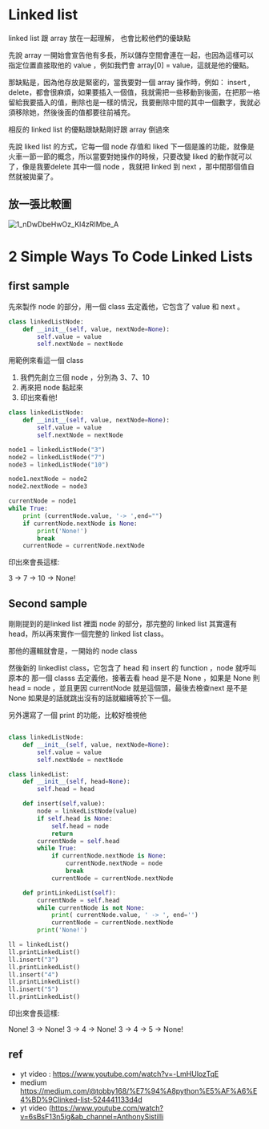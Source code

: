 # Linked list

linked list 跟 array 放在一起理解， 也會比較他們的優缺點

先說 array 一開始會宣告他有多長，所以儲存空間會連在一起，也因為這樣可以指定位置直接取他的 value ，例如我們會 array[0] = value，這就是他的優點。

那缺點是，因為他存放是緊密的，當我要對一個 array 操作時，例如： insert , delete，都會很麻煩，如果要插入一個值，我就需把一些移動到後面，在把那一格留給我要插入的值，刪除也是一樣的情況，我要刪除中間的其中一個數字，我就必須移除她，然後後面的值都要往前補充。

相反的 linked list 的優點跟缺點剛好跟 array 倒過來

先說 liked list 的方式，它每一個 node 存值和 liked 下一個是誰的功能，就像是火車一節一節的概念，所以當要對她操作的時候，只要改變 liked 的動作就可以了，像是我要delete 其中一個 node ，我就把 linked 到 next ，那中間那個值自然就被拋棄了。


## 放一張比較圖

![1_nDwDbeHwOz_Kl4zRIMbe_A](https://user-images.githubusercontent.com/88547312/157837644-2d8d54ee-5254-4053-9a5e-918f9457f233.png)


# 2 Simple Ways To Code Linked Lists



## first sample

先來製作 node 的部分，用一個 class 去定義他，它包含了 value 和 next 。

```python
class linkedListNode:
    def __init__(self, value, nextNode=None):
        self.value = value
        self.nextNode = nextNode

```

用範例來看這一個 class

1. 我們先創立三個 node ，分別為 3、7、10
2. 再來把 node 黏起來
3. 印出來看他!

```python
class linkedListNode:
    def __init__(self, value, nextNode=None):
        self.value = value
        self.nextNode = nextNode

node1 = linkedListNode("3")
node2 = linkedListNode("7")
node3 = linkedListNode("10")

node1.nextNode = node2
node2.nextNode = node3

currentNode = node1
while True:
    print (currentNode.value, '-> ',end="")
    if currentNode.nextNode is None:
        print('None!')
        break
    currentNode = currentNode.nextNode

```

印出來會長這樣:

3 -> 7 -> 10 -> None!

## Second sample

剛剛提到的是linked list 裡面 node 的部分，那完整的 linked list 其實還有 head，所以再來實作一個完整的 linked list class。

那他的邏輯就會是，一開始的 node class

然後新的 linkedlist class，它包含了 head 和 insert 的 function ，node 就呼叫原本的 那一個 classs 去定義他，接著去看 head 是不是 None ，如果是 None 則 head = node ，並且更因 currentNode 就是這個頭，最後去檢查next 是不是 None 如果是的話就跳出沒有的話就繼續等於下一個。

另外還寫了一個 print 的功能，比較好檢視他

```python

class linkedListNode:
	def __init__(self, value, nextNode=None):
		self.value = value
		self.nextNode = nextNode

class linkedList:
	def __init__(self, head=None):
		self.head = head

	def insert(self,value):
		node = linkedListNode(value)
		if self.head is None:
			self.head = node
			return
		currentNode = self.head
		while True:
			if currentNode.nextNode is None:
				currentNode.nextNode = node
				break
			currentNode = currentNode.nextNode

	def printLinkedList(self):
		currentNode = self.head
		while currentNode is not None:
			print( currentNode.value, ' -> ', end='')
			currentNode = currentNode.nextNode
		print('None!')

ll = linkedList()
ll.printLinkedList()
ll.insert("3")
ll.printLinkedList()
ll.insert("4")
ll.printLinkedList()
ll.insert("5")
ll.printLinkedList()

```

印出來會長這樣:

None!
3  -> None!
3  -> 4  -> None!
3  -> 4  -> 5  -> None!

## ref
- yt video : https://www.youtube.com/watch?v=-LmHUlozTqE
- medium https://medium.com/@tobby168/%E7%94%A8python%E5%AF%A6%E4%BD%9Clinked-list-524441133d4d
-  yt video (https://www.youtube.com/watch?v=6sBsF13n5ig&ab_channel=AnthonySistilli

